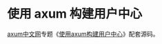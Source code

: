 # 使用 axum 构建用户中心

[axum中文网](https://axum.rs)专题《[使用axum构建用户中心](https://axum.rs/subject/user-center)》配套源码。
